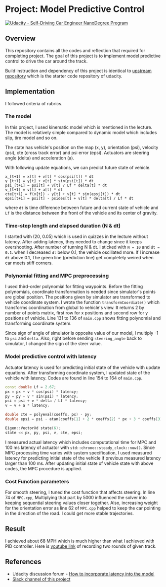 # **Project: Model Predictive Control**
[![Udacity - Self-Driving Car Engineer NanoDegree Program](https://s3.amazonaws.com/udacity-sdc/github/shield-carnd.svg)](http://www.udacity.com/drive)


## Overview
This repository contains all the codes and reflection that required for completing project. The goal of this project is to implement model predictive control to drive the car around the track.

Build instruction and dependency of this project is identical to [upstream repository](https://github.com/udacity/CarND-MPC-Project) which is the starter code repository of udacity.

## Implementation

I followed criteria of rubrics.

### The model
In this project, I used kinematic model which is mentioned in the lecture. The model is relatively simple compared to dynamic model which includes slip, tire model and so on.

The state has vehicle's position on the map (x, y), orientation (psi), velocity (psi), cte (cross track error) and psi error (epsi). Actuators are steering angle (delta) and acceleration (a).

With following update equations, we can predict future state of vehicle.
```
x_[t+1] = x[t] + v[t] * cos(psi[t]) * dt
y_[t+1] = y[t] + v[t] * sin(psi[t]) * dt
psi_[t+1] = psi[t] + v[t] / Lf * delta[t] * dt
v_[t+1] = v[t] + a[t] * dt
cte[t+1] = f(x[t]) - y[t] + v[t] * sin(epsi[t]) * dt
epsi[t+1] = psi[t] - psides[t] + v[t] * delta[t] / Lf * dt
```
where `dt` is time difference between future and current state of vehicle and `Lf` is the distance between the front of the vehicle and its center of gravity.

### Time-step length and elapsed duration (N & dt)
I started with (20, 0.05) which is used in quizzes in the lecture without latency. After adding latency, they needed to change since it keeps overshooting. After number of tunning N & dt. I sticked with `N = 10` and `dt = 0.1`. when I decreased `dt` below 0.1, the vehicle oscillated more. If I increase `dt` above 0.1, The green line (prediction line) get completely weired when car meets stiff corners.

### Polynomial fitting and MPC preprocessing
I used third-order polynomial for fitting waypoints. Before the fitting polynomials, coordinate transformation is needed since simulator's points are global position. The positions given by simulator are transformed to vehicle coordinate system. I wrote the function `transformCoordiate()` which transforms coordination from global to vehicle's view. It returns 2 by number of points matrix, first row for x positions and second row for y positions of vehicle. Line 131 to 136 of `main.cpp` shows fitting polynomial and transforming coordinate system. 

Since sign of angle of simulator is opposite value of our model, I multiply -1 to `psi` and `delta`. Also, right before sending `steering_angle` back to simulator, I changed the sign of the steer value.
### Model predictive control with latency
Actuator latency is used for predicting initial state of the vehicle with update equations. After transforming coordinate system, I updated state of the vehicle with latency. Codes are found in line 154 to 164 of `main.cpp`.
```C++
const double Lf = 2.67;
px = px + v * cos(psi) * latency;
py = py + v * sin(psi) * latency;
psi = psi + v * delta / Lf * latency;
v = v + a * latency;

double cte = polyeval(coeffs, px) - py;
double epsi = psi - atan(coeffs[1] + 2 * coeffs[2] * px + 3 * coeffs[3] * px * px);

Eigen::VectorXd state(6);
state << px, py, psi, v, cte, epsi;
```
I measured actual latency which includes computational time for MPC and 100 ms latency of actuator with `std::chrono::steady_clock::now()`. Since MPC processing time varies with system specification, I used measured latency for predicting initial state of the vehicle if previous measured latency larger than 100 ms. 
After updating initial state of vehicle state with above codes, the MPC procedure is applied.

### Cost Function parameters
For smooth steering, I tuned the cost function that affects steering. In line 74 of `MPC.cpp`, Multiplying that part by 5000 influenced the solver into keeping sequential steering values closer together.
Also, increasing weight for the orientation error as line 62 of `MPC.cpp` helped to keep the car pointing in the direction of the road.
I could get more stable trajectories.

## Result
I achieved about 68 MPH which is much higher than what I achieved with PID controller. Here is [youtube link](https://youtu.be/GGtviEpnJlM) of recording two rounds of given track.

## References
 - Udacity discussion forum - [How to incorporate latency into the model](https://discussions.udacity.com/t/how-to-incorporate-latency-into-the-model/257391)
 - [Slack channel of this project](https://carnd.slack.com/messages/C54DV4BK6)
